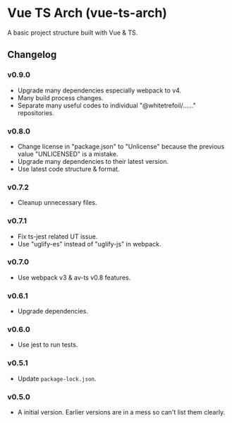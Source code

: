 Vue TS Arch (vue-ts-arch)
==========

A basic project structure built with Vue & TS.

Changelog
---------

### v0.9.0

* Upgrade many dependencies especially webpack to v4.
* Many build process changes.
* Separate many useful codes to individual "@whitetrefoil/……" repositories.

### v0.8.0

* Change license in "package.json" to "Unlicense" because the previous value "UNLICENSED" is a mistake.
* Upgrade many dependencies to their latest version.
* Use latest code structure & format.

### v0.7.2

* Cleanup unnecessary files.

### v0.7.1

* Fix ts-jest related UT issue.
* Use "uglify-es" instead of "uglify-js" in webpack.

### v0.7.0

* Use webpack v3 & av-ts v0.8 features.

### v0.6.1

* Upgrade dependencies.

### v0.6.0

* Use jest to run tests.

### v0.5.1

* Update `package-lock.json`.

### v0.5.0

* A initial version. Earlier versions are in a mess so can't list them clearly.
